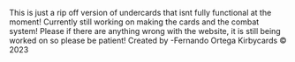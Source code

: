 This is just a rip off version of undercards that isnt fully functional at the moment! Currently still working on making the cards and the combat system! Please if there are anything wrong with the website, it is still being worked on so please be patient! 
Created by -Fernando Ortega Kirbycards © 2023
